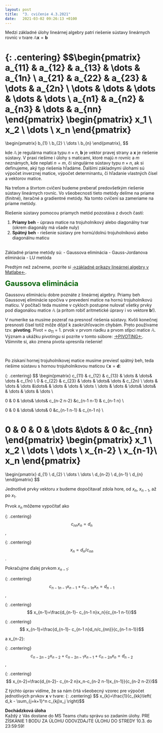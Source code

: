 ```yaml
---
layout: post
title:  "3. cvičenie 4.3.2021"
date:   2021-03-02 09:26:13 +0100
---
```


Medzi základné úlohy lineárnej algebry patrí riešenie sústavy lineárnych rovníc v tvare $\mathbb{A}\mathbf{x}=\mathbf{b}$

{: .centering}
$$\begin{pmatrix}
a_{11} & a_{12} & a_{13} & \dots & a_{1n} \\
a_{21} & a_{22} & a_{23} & \dots & a_{2n} \\
\dots  & \dots  & \dots  & \dots & \dots  \\
a_{n1} & a_{n2} & a_{n3} & \dots & a_{nn}
\end{pmatrix}
\begin{pmatrix}
x_1 \\ x_2 \\ \dots \\ x_n
\end{pmatrix}
=
\begin{pmatrix}
b_{1} \\ b_{2} \\ \dots \\ b_{n}
\end{pmatrix},
$$



kde $\mathbb{A}$ je regulárna matica typu $n \times n$, $\mathbf{b}$ je vektor pravej strany a $\mathbf{x}$ je riešenie sústavy. V praxi riešime i úlohy s maticami, ktoré majú $n$ rovníc a $m$ neznámych, kde neplatí $n=m$, či singulárne sústavy typu $n\times n$, ak si definujeme, aký typ riešenia hľadáme. Ďalšími základnymi úlohami sú výpočet inverznej matice, výpočet determinantu, či hľadanie vlastných čísel a vektorov matice.<br>

Na treťom a štvrtom cvičení budeme preberať predovšetkým riešenie sústavy lineárnych rovníc. Vo všeobecnosti tieto metódy delíme na priame (finitné), iteračné a gradientné metódy. Na tomto cvičení sa zameriame na priame metódy. <br>

Riešenie sústavy pomocou priamych metód pozostáva z dvoch častí:
1. <b>Priamy beh</b> - úprava matice na trojuholníkový alebo diagonálny tvar (okrem diagonály má všade nuly) 
2. <b>Spätný beh</b> - riešenie sústavy pre hornú/dolnú trojuholníkovú alebo diagonálnu maticu

<br>
Základné priame metódy sú:
- Gaussova eliminácia
- Gauss-Jordanova eliminácia
- LU metóda


Predtým než začneme, pozrite si [->základné príkazy lineárnej algebry v Matlabe<-](http://maslarova.github.io/cvicenie3/cviceni3a.pdf).
<br>


<span style="color:DarkGreen"> <font size="+2"><b>Gaussova eliminácia</b></font></span><br>

Gaussovu elimináciu dobre poznáte z lineárnej algebry. Priamy beh Gaussovej eliminácie spočíva v prevedení matice na hornú trojuholníkovú maticu. V počítači teda musíme v cykloch postupne nulovať všetky prvky pod diagonálou matice $\mathbb{A}$ (a pritom robiť aritmetické úpravy i vo vektore $\mathbf{b}$!).<bf>

V numerike sa musíme pozerať na presnosť riešenia sústavy. Kvôli konečnej presnosti čísel totiž môže dôjsť k zaokrúhľovacím chybám. Preto používame tzv. <b>pivoting</b>.
Pivot = $a_{11}$ = 1. prvok v prvom riadku a prvom stĺpci matice $\mathbb{A}$.
Význam a ukážku pivotingu si pozrite v tomto súbore: [->PIVOTING<-](http://maslarova.github.io/cvicenie3/priklad_pivoting.pdf). Všimnite si, ako zmena pivota upresnila riešenie!

<br>



Po získaní hornej trojuholníkovej matice musíme previesť spätný beh, teda riešime sústavu s hornou trojuholníkovou maticou $\mathbb{C}\mathbf{x}=\mathbf{d}$:

{: .centering}
$$
\begin{pmatrix}
c_{11} & c_{12} & c_{13} & \dots & \dots&  \dots & c_{1n} \\
0 & c_{22} & c_{23} & \dots & \dots&  \dots & c_{2n} \\
\dots  & \dots  & \dots &\dots&  & \dots  & \dots & \dots  \\
\dots  & \dots  & \dots& \dots&   & \dots  & \dots & \dots  \\


0 & 0 &  \dots& \dots& c_{n-2 n-2}  &c_{n-1 n-1}  & c_{n-1 n} \\

0 & 0 &  \dots& \dots& 0 &c_{n-1 n-1}  & c_{n-1 n} \\

0 & 0 & 0 & \dots &\dots & 0 &c_{nn} 
\end{pmatrix}
\begin{pmatrix}
x_1 \\ x_2 \\ \dots \\ \dots \\ x_{n-2} \\ x_{n-1}\\ x_n 
\end{pmatrix}
=
\begin{pmatrix}
d_{1} \\ d_{2} \\ \dots \\ \dots \\ d_{n-2} \\ d_{n-1} \\ d_{n}
\end{pmatrix}
$$

Jednotlivé prvky vektoru $x$ budeme dopočítavať zdola hore, od $x_n$, $x_{n-1}$, až po $x_1$. 



Prvok $x_n$ môžeme vypočítať ako

{: .centering}
$$c_{nn} x_n=d_n$$,

{: .centering}
$$x_n=d_n/c_{nn}$$.

Pokračujme ďalej prvkom $x_{n-1}$:

{: .centering}
$$c_{n-1 n-1} x_{n-1}+ c_{n-1 n}x_n=d_{n-1}$$,

{: .centering}
$$ x_{n-1}=\frac{d_{n-1}- c_{n-1 n}x_n}{c_{n-1 n-1}}$$

{: .centering}
$$ x_{n-1}=\frac{d_{n-1}- c_{n-1 n}d_n/c_{nn}}{c_{n-1 n-1}}$$


a x_{n-2}: 

{: .centering}
$$c_{n-2 n-2} x_{n-2}+c_{n-2 n-1} x_{n-1}+ c_{n-2 n}x_n=d_{n-2}$$,

{: .centering}
$$ x_{n-2}=\frac{d_{n-2}- c_{n-2 n}x_n-c_{n-2 n-1}x_{n-1}}{c_{n-2 n-2}}$$


Z týchto úprav vidíme, že sa nám črtá všeobecný vzorec pre výpočet jednotlivých prvkov $\mathbf{x}$ v tvare:
{: .centering}
$$ x_{k}=\frac{1}{c_{kk}\left( d_k - \sum_{j=k+1}^n c_{kj}x_j \right)$$


<!--

V nasledujúcom videu si ukážeme, ako počítať spätný beh v Matlabe pre trojuholníkovú maticu $\mathbb{A}$ v tvare:
{: .centering}
$\begin{bmatrix}
a_{11} & -2 & a_{13} & \dots & a_{1n} \\
a_{21} & a_{22} & a_{23} & \dots & a_{2n} \\
\dots  & \dots  & \dots  & \dots & \dots  \\
a_{n1} & a_{n2} & a_{n3} & \dots & a_{nn} 
\end{bmatrix}
\begin{bmatrix}
x_1 \\ x_2 \\ \dots \\ x_n 
\end{bmatrix}
=
\begin{bmatrix}
a_{1,n+1} \\ a_{2,n+1} \\ \dots \\ a_{n,n+1}
\end{bmatrix}$


{: .centering}
{% include youtube.html id="NhrAJ1MVi8Y" %}
 <br>
Program z videa si môžete stiahnuť [->tu<-](http://maslarova.github.io/cvicenie3/troj_matice.m).
<span style="color:DarkGreen"> <font size="+2"><b>Gauss-Jordanova metóda</b></font></span><br>
Gauss Jordanova metóda je takmer identická s Gaussovou elimináciou. Rozdiel je v priamom behu, kde namiesto trojuholníkovej metice dostávame maticu s diaognálou s jedničkami. Keď teda v priamom behu získame trojuholníkovú maticu, budeme v úpravách pokračovať ďalej. Násobky riadkov budeme k sebe pričítať/odčítať tým spôsobom, aby sme vynulovali aj všetky prvky nad diagonálou (nielen pod diagonálou. Nakoniec riadky podelíme príslušnými konštantami, aby sme dostali na diagonále jedničky. Od pohľadu teraz vidíte , že spätný beh bude v tomto prípade menej náročný. Stǎći, aby sme v jednom cykle um n priradili x y z a výsledky.  

<span style="color:DarkGreen"> <font size="+2"><b>LU metóda</b></font></span><br>

Vysvetlenie a príklad LU metódy nájdeš v tomto súbore: [->LU metóda<-](http://maslarova.github.io/cvicenie4/LU.pdf). Interaktívnu LU metódu si môžete vyskúšať na [->tejto stránke<-](https://epxx.co/artigos/ludecomp.html).
Program na riešenie LU metódy v Matlabe si môžete pozrieť [->tu<-](http://maslarova.github.io/cvicenie3/lu_decom.m).

<span style="color:DarkGreen"> <font size="+2"><b>Špeciálne typy matíc</b></font></span><br>
Na prednáške ste si 





-->

<b>Dochádzková úloha</b><br>
Každý z Vás dostane do MS Teams chatu správu so zadaním úlohy. PRE ZÍSKANIE 1 BODU ZA ÚLOHU ODOVZDAJTE ÚLOHU DO STREDY 10.3. do 23:59:59!

